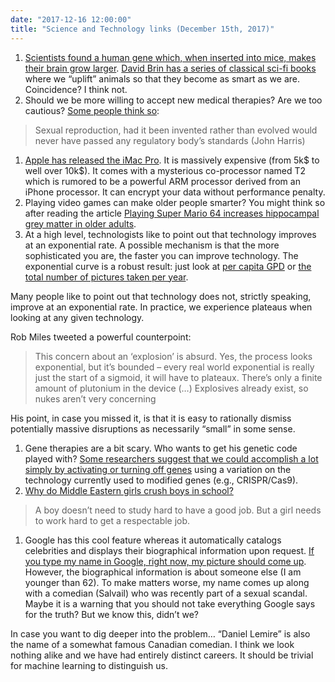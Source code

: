 ```yaml
---
date: "2017-12-16 12:00:00"
title: "Science and Technology links (December 15th, 2017)"
---
```




1. [Scientists found a human gene which, when inserted into mice, makes their brain grow larger](https://www.washingtonpost.com/news/speaking-of-science/wp/2015/02/19/scientists-pinpoint-a-gene-regulator-that-makes-human-brains-bigger/). [David Brin has a series of classical sci-fi books](https://www.amazon.com/Sundiver-Uplift-Trilogy-Book-1-ebook/dp/B0036S4A9K/) where we &ldquo;uplift&rdquo; animals so that they become as smart as we are. Coincidence? I think not.
1. Should we be more willing to accept new medical therapies? Are we too cautious? [Some people think so](https://twitter.com/sentientist/status/939533345603584000):<br/>

> Sexual reproduction, had it been invented rather than evolved would never have passed any regulatory body&rsquo;s standards (John Harris)

1. [Apple has released the iMac Pro](https://en.m.wikipedia.org/wiki/IMac_Pro). It is massively expensive (from 5k$ to well over 10k$). It comes with a mysterious co-processor named T2 which is rumored to be a powerful ARM processor derived from an iPhone processor. It can encrypt your data without performance penalty.
1. Playing video games can make older people smarter? You might think so after reading the article [Playing Super Mario 64 increases hippocampal grey matter in older adults](http://journals.plos.org/plosone/article?id=10.1371/journal.pone.0187779). 
1. At a high level, technologists like to point out that technology improves at an exponential rate. A possible mechanism is that the more sophisticated you are, the faster you can improve technology. The exponential curve is a robust result: just look at [per capita GPD](https://ourworldindata.org/economic-growth) or [the total number of pictures taken per year](https://petapixel.com/2011/09/16/film-photography-peaked-in-2000-with-85-billion-photos-taken-then-plummeted/).

Many people like to point out that technology does not, strictly speaking, improve at an exponential rate. In practice, we experience plateaus when looking at any given technology. 

Rob Miles tweeted a powerful counterpoint:

> This concern about an &lsquo;explosion&rsquo; is absurd. Yes, the process looks exponential, but it&rsquo;s bounded &#8211; every real world exponential is really just the start of a sigmoid, it will have to plateaux. There&rsquo;s only a finite amount of plutonium in the device (&hellip;) Explosives already exist, so nukes aren&rsquo;t very concerning


His point, in case you missed it, is that it is easy to rationally dismiss potentially massive disruptions as necessarily &ldquo;small&rdquo; in some sense.
1. Gene therapies are a bit scary. Who wants to get his genetic code played with? [Some researchers suggest that we could accomplish a lot simply by activating or turning off genes](https://gizmodo.com/a-modified-crispr-could-treat-common-diseases-without-e-1821067896) using a variation on the technology currently used to modified genes (e.g., CRISPR/Cas9).
1. [Why do Middle Eastern girls crush boys in school?](https://www.theatlantic.com/education/archive/2017/09/boys-are-not-defective/540204/)<br/>

> A boy doesn&rsquo;t need to study hard to have a good job. But a girl needs to work hard to get a respectable job.

1. Google has this cool feature whereas it automatically catalogs celebrities and displays their biographical information upon request. [If you type my name in Google, right now, my picture should come up](https://g.co/kgs/EZ3VuL). However, the biographical information is about someone else (I am younger than 62). To make matters worse, my name comes up along with a comedian (Salvail) who was recently part of a sexual scandal. Maybe it is a warning that you should not take everything Google says for the truth? But we know this, didn&rsquo;t we?

In case you want to dig deeper into the problem&hellip; &ldquo;Daniel Lemire&rdquo; is also the name of a somewhat famous Canadian comedian. I think we look nothing alike and we have had entirely distinct careers. It should be trivial for machine learning to distinguish us.


